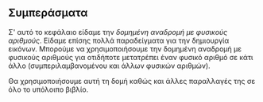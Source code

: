 ## Συμπεράσματα

Σ' αυτό το κεφάλαιο είδαμε την *δομημένη αναδρομή με φυσικούς αριθμούς*.
Είδαμε επίσης πολλά παραδείγματα για την δημιουργία εικόνων. Μπορούμε να χρησιμοποιήσουμε την δομημένη αναδρομή με φυσικούς αριθμούς για οτιδήποτε μετατρέπει έναν φυσικό αριθμό σε κάτι άλλο (συμπεριλαμβανομένου και άλλων φυσικών αριθμών).

Θα χρησιμοποιήσουμε αυτή τη δομή καθώς και άλλες παραλλαγές της σε όλο το υπόλοιπο βιβλίο.
